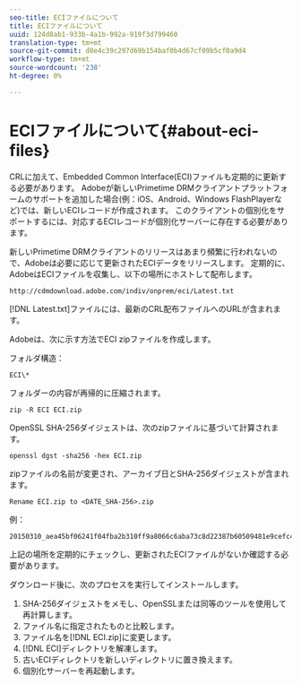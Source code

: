 ```yaml
---
seo-title: ECIファイルについて
title: ECIファイルについて
uuid: 124d8ab1-933b-4a1b-992a-919f3d799460
translation-type: tm+mt
source-git-commit: d8e4c39c297d69b154baf0b4d67cf09b5cf0a9d4
workflow-type: tm+mt
source-wordcount: '238'
ht-degree: 0%

---
```



# ECIファイルについて{#about-eci-files}

CRLに加えて、Embedded Common Interface(ECI)ファイルも定期的に更新する必要があります。 Adobeが新しいPrimetime DRMクライアントプラットフォームのサポートを追加した場合(例：iOS、Android、Windows FlashPlayerなど)では、新しいECIレコードが作成されます。 このクライアントの個別化をサポートするには、対応するECIレコードが個別化サーバーに存在する必要があります。

新しいPrimetime DRMクライアントのリリースはあまり頻繁に行われないので、Adobeは必要に応じて更新されたECIデータをリリースします。 定期的に、AdobeはECIファイルを収集し、以下の場所にホストして配布します。

```
http://cdmdownload.adobe.com/indiv/onprem/eci/Latest.txt
```

[!DNL Latest.txt]ファイルには、最新のCRL配布ファイルへのURLが含まれます。

Adobeは、次に示す方法でECI zipファイルを作成します。

フォルダ構造：

```
ECI\*
```

フォルダーの内容が再帰的に圧縮されます。

```
zip -R ECI ECI.zip
```

OpenSSL SHA-256ダイジェストは、次のzipファイルに基づいて計算されます。

```
openssl dgst -sha256 -hex ECI.zip
```

zipファイルの名前が変更され、アーカイブ日とSHA-256ダイジェストが含まれます。

```
Rename ECI.zip to <DATE_SHA-256>.zip
```

例：

```
20150310_aea45bf06241f04fba2b310ff9a8066c6aba73c8d22387b60509481e9cefc43e.zip
```

上記の場所を定期的にチェックし、更新されたECIファイルがないか確認する必要があります。

ダウンロード後に、次のプロセスを実行してインストールします。

1. SHA-256ダイジェストをメモし、OpenSSLまたは同等のツールを使用して再計算します。
1. ファイル名に指定されたものと比較します。
1. ファイル名を[!DNL ECI.zip]に変更します。
1. [!DNL ECI]ディレクトリを解凍します。
1. 古いECIディレクトリを新しいディレクトリに置き換えます。
1. 個別化サーバーを再起動します。

